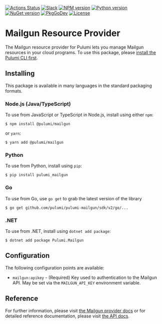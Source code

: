[![Actions Status](https://github.com/pulumi/pulumi-mailgun/workflows/master/badge.svg)](https://github.com/pulumi/pulumi-mailgun/actions)
[![Slack](http://www.pulumi.com/images/docs/badges/slack.svg)](https://slack.pulumi.com)
[![NPM version](https://badge.fury.io/js/%40pulumi%2Fmailgun.svg)](https://www.npmjs.com/package/@pulumi/mailgun)
[![Python version](https://badge.fury.io/py/pulumi-mailgun.svg)](https://pypi.org/project/pulumi-mailgun)
[![NuGet version](https://badge.fury.io/nu/pulumi.mailgun.svg)](https://badge.fury.io/nu/pulumi.mailgun)
[![PkgGoDev](https://pkg.go.dev/badge/github.com/pulumi/pulumi-mailgun/sdk/v2/go)](https://pkg.go.dev/github.com/pulumi/pulumi-mailgun/sdk/v2/go)
[![License](https://img.shields.io/npm/l/%40pulumi%2Fpulumi.svg)](https://github.com/pulumi/pulumi-mailgun/blob/master/LICENSE)

# Mailgun Resource Provider

The Mailgun resource provider for Pulumi lets you manage Mailgun resources in your cloud programs. To use
this package, please [install the Pulumi CLI first](https://www.mailgun.com//).

## Installing

This package is available in many languages in the standard packaging formats.

### Node.js (Java/TypeScript)

To use from JavaScript or TypeScript in Node.js, install using either `npm`:

    $ npm install @pulumi/mailgun

or `yarn`:

    $ yarn add @pulumi/mailgun

### Python

To use from Python, install using `pip`:

    $ pip install pulumi_mailgun

### Go

To use from Go, use `go get` to grab the latest version of the library

    $ go get github.com/pulumi/pulumi-mailgun/sdk/v2/go/...

### .NET

To use from .NET, install using `dotnet add package`:

    $ dotnet add package Pulumi.Mailgun

## Configuration

The following configuration points are available:

- `mailgun:apikey` - (Required) Key used to authentication to the Mailgun API. May be set via the `MAILGUN_API_KEY` environment variable.

## Reference

For further information, please visit [the Mailgun provider docs](https://www.pulumi.com/docs/intro/cloud-providers/mailgun) or for detailed reference documentation, please visit [the API docs](https://www.pulumi.com/docs/reference/pkg/mailgun).
